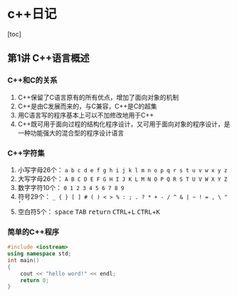 # c++日记
  
[toc]

## 第1讲 C++语言概述
### C++和C的关系
1. C++保留了C语言原有的所有优点，增加了面向对象的机制
2. C++是由C发展而来的，与C兼容，C++是C的超集
3. 用C语言写的程序基本上可以不加修改地用于C++
4. C++既可用于面向过程的结构化程序设计，又可用于面向对象的程序设计，是一种功能强大的混合型的程序设计语言

### C++字符集
1. 小写字母26个： `a b c d e f g h i j k l m n o p q r s t u v w x y z`
2. 大写字母26个： `A B C D E F G H I J K L M N O P Q R S T U V W X Y Z `
3. 数字字符10个： `0 1 2 3 4 5 6 7 8 9`
4. 符号29个： `_ { } [ ] # ( ) < > % : ; . ? * + - / ^ & | ~ ! = , \ " ’`
5. 空白符5个： <kbd>space</kbd> <kbd>TAB</kbd> <kbd>return</kbd>  <kbd>CTRL</kbd>+<kbd>L</kbd> <kbd>CTRL</kbd>+<kbd>K</kbd>

### 简单的C++程序
``` c++
#include <iostream>
using namespace std;  
int main()  
{
	cout << "hello word!" << endl;  
	return 0;
}
```





















